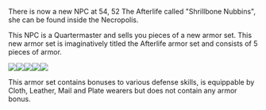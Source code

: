 ---
---
There is now a new NPC at 54, 52 The Afterlife called "Shrillbone Nubbins", she can be found inside the Necropolis.

This NPC is a Quartermaster and sells you pieces of a new armor set. This new armor set is imaginatively titled the Afterlife armor set and consists of 5 pieces of armor.

![](https://lohcdn.com/game/i/6382.gif)![](https://lohcdn.com/game/i/6383.gif)![](https://lohcdn.com/game/i/6384.gif)![](https://lohcdn.com/game/i/6385.gif)![](https://lohcdn.com/game/i/6386.gif)

This armor set contains bonuses to various defense skills, is equippable by Cloth, Leather, Mail and Plate wearers but does not contain any armor bonus.